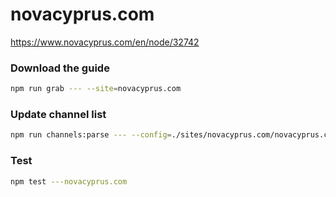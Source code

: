 # novacyprus.com

https://www.novacyprus.com/en/node/32742

### Download the guide

```sh
npm run grab --- --site=novacyprus.com
```

### Update channel list

```sh
npm run channels:parse --- --config=./sites/novacyprus.com/novacyprus.com.config.js --output=./sites/novacyprus.com/novacyprus.com.channels.xml
```

### Test

```sh
npm test ---novacyprus.com
```
